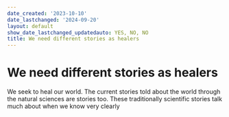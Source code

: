 ```yaml
---
date_created: '2023-10-10'
date_lastchanged: '2024-09-20'
layout: default
show_date_lastchanged_updatedauto: YES, NO, NO
title: We need different stories as healers
---
```


# We need different stories as healers

We seek to heal our world. The current stories told about the world through the natural sciences are stories too. These traditionally scientific stories talk much about when we know very clearly 